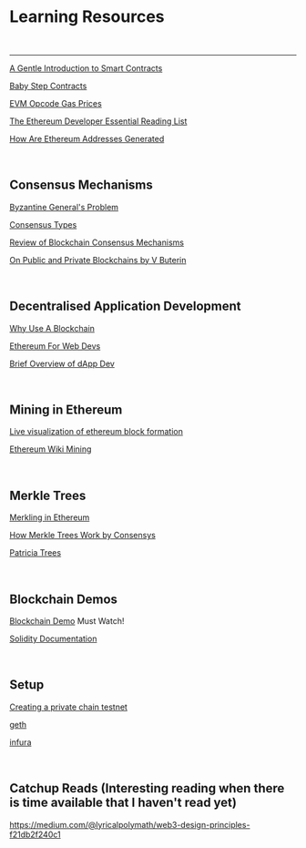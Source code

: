 # Learning Resources

<br />

<hr />

[A Gentle Introduction to Smart Contracts](https://bitsonblocks.net/2016/02/01/a-gentle-introduction-to-smart-contracts/ "Article overview")

[Baby Step Contracts](https://github.com/fivedogit/solidity-baby-steps/tree/master/contracts "Baby Steps")

[EVM Opcode Gas Prices](https://github.com/Blockchain-for-Developers/evm-opcode-gas-costs/blob/master/opcode-gas-costs_EIP-150_revision-1e18248_2017-04-12.csv "ETH Yellow Paper")

[The Ethereum Developer Essential Reading List](https://medium.com/blockchannel/the-ethereum-developer-essential-reading-list-4fe5d788b294 "Essentials")

[How Are Ethereum Addresses Generated](https://ethereum.stackexchange.com/questions/3542/how-are-ethereum-addresses-generated "How Are Ethereum Addresses Generated")

<br />

## Consensus Mechanisms

[Byzantine General's Problem](https://en.wikipedia.org/wiki/Byzantine_fault_tolerance#Byzantine_Generals'_Problem "Byzantine Generals")

[Consensus Types](https://mastanbtc.github.io/blockchainnotes/consensustypes/ "Types of Consensus")

[Review of Blockchain Consensus Mechanisms](https://blog.wavesplatform.com/review-of-blockchain-consensus-mechanisms-f575afae38f2 "Consensus Reviews")

[On Public and Private Blockchains by V Buterin](https://blog.ethereum.org/2015/08/07/on-public-and-private-blockchains/ "Public vs Private Blockchains")

<br />

## Decentralised Application Development

[Why Use A Blockchain](https://www.coindesk.com/information/why-use-a-blockchain/ "Why Use Blockchain")

[Ethereum For Web Devs](https://medium.com/@mvmurthy/ethereum-for-web-developers-890be23d1d0c "ETH 4 Web Devs")

[Brief Overview of dApp Dev](https://thecontrol.co/a-brief-overview-of-dapp-development-b8ac1648322c "Brief Overview")

<br />

## Mining in Ethereum

[Live visualization of ethereum block formation](http://ethviewer.live/ "ETH viewer live")

[Ethereum Wiki Mining](https://github.com/ethereum/wiki/wiki/Mining "ETH Mining")

<br />

## Merkle Trees

[Merkling in Ethereum](https://blog.ethereum.org/2015/11/15/merkling-in-ethereum/ "By Vitalik Buterin")

[How Merkle Trees Work by Consensys](https://media.consensys.net/ever-wonder-how-merkle-trees-work-c2f8b7100ed3 "By Consensys")

[Patricia Trees](https://github.com/ethereum/wiki/wiki/Patricia-Tree "Specific to Ethereum")

<br />

## Blockchain Demos

[Blockchain Demo](https://anders.com/blockchain/ "Very good demo") Must Watch!

[Solidity Documentation](https://solidity.readthedocs.io/en/develop/introduction-to-smart-contracts.html#blockchain-basics "Blockchain Basics")

<br />

## Setup

[Creating a private chain testnet](https://souptacular.gitbooks.io/ethereum-tutorials-and-tips-by-hudson/content/private-chain.html "Private chain testnet")

[geth](https://github.com/ethereum/go-ethereum/wiki/geth "geth")

[infura](https://infura.io/ "Connect to the Ethereum network")


<br />

## Catchup Reads (Interesting reading when there is time available that I haven't read yet)

https://medium.com/@lyricalpolymath/web3-design-principles-f21db2f240c1
